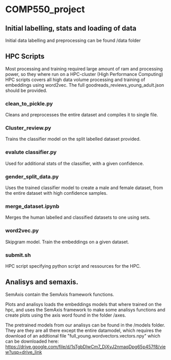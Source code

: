 # COMP550_project
## Initial labelling, stats and loading of data
Initial data labelling and preprocessing can be found /data folder
## HPC Scripts
Most processing and training required large amount of ram and processing power, so they where run on a HPC-cluster (High Performance Computing)
HPC scripts covers all high data volume processing and training of embeddings using word2vec.
The full goodreads_reviews_young_adult.json should be provided.
### clean_to_pickle.py
Cleans and preprocesses the entire dataset and compiles it to single file.
### Cluster_review.py
Trains the classifier model on the split labelled dataset provided.
### evalute classifier.py
Used for additional stats of the classifier, with a given confidence.
### gender_split_data.py
Uses the trained classifier model to create a male and female dataset, from the entire dataset with high confidence samples.
### merge_dataset.ipynb
Merges the human labelled and classified datasets to one using sets.
### word2vec.py
Skipgram model.
Train the embeddings on a given dataset.
### submit.sh
HPC script specifying python script and ressources for the HPC.

## Analisys and semaxis.
SemAxis contain the SemAxis framework functions.

Plots and analisys loads the embeddings models that where trained on the hpc, and uses the SemAxis framework to make some analisys functions and create plots using the axis word found in the folder /axes.

The pretrained models from our analisys can be found in the /models folder.
They are they are all there except the entire datamodel, which requires the download of an addtional file "full_young.wordvectors.vectors.npy" which can be downloaded here:
https://drive.google.com/file/d/1sTgbDlwCm7_DjXyJ2nmaqDpg65p457f8/view?usp=drive_link